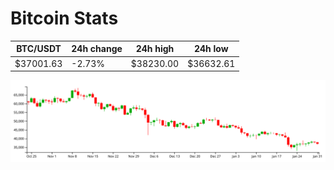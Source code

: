 # Bitcoin Stats

BTC/USDT|24h change|24h high|24h low|
|---|---|---|---|
|$37001.63|-2.73%|$38230.00|$36632.61|

<img src="./chart.svg">
